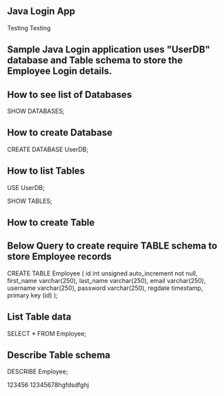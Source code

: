 

## Java Login App ##
Testing
Testing 
## Sample Java Login application uses "UserDB" database and Table schema to store the Employee Login details. ##

## How to see list of Databases ##
SHOW DATABASES;

## How to create Database ##

CREATE DATABASE UserDB;

## How to list Tables ##


USE UserDB;

SHOW TABLES;

## How to create Table ##
## Below Query to create require TABLE schema to store Employee records ##

CREATE TABLE Employee (
  id int unsigned auto_increment not null,
  first_name varchar(250),
  last_name varchar(250),
  email varchar(250),
  username varchar(250),
  password varchar(250),
  regdate timestamp,
  primary key (id)
);

## List Table data ##
SELECT * FROM Employee;

## Describe Table schema ##
DESCRIBE Employee;


123456
12345678hgfdsdfghj
